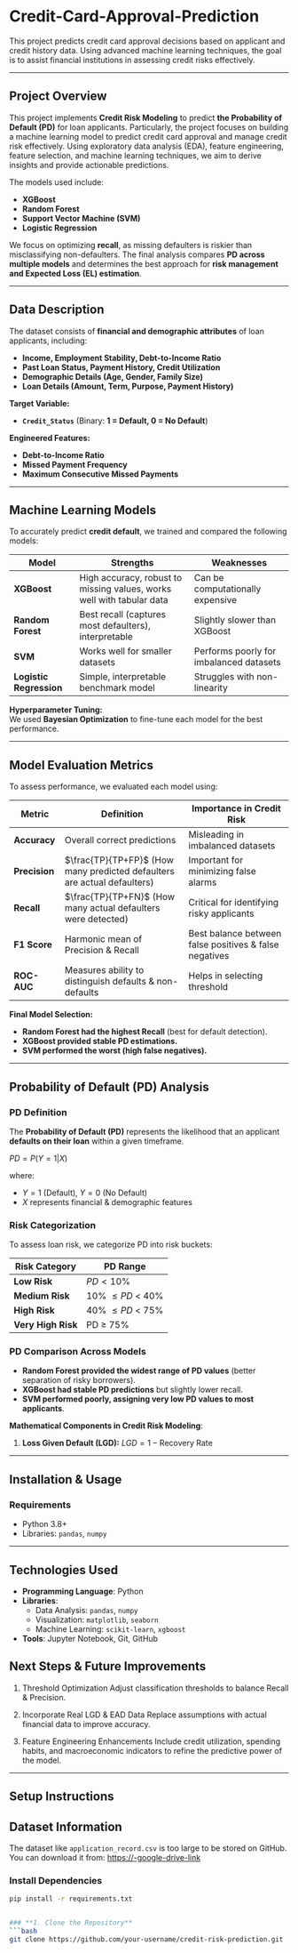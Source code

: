 # Credit-Card-Approval-Prediction

This project predicts credit card approval decisions based on applicant and credit history data. Using advanced machine learning techniques, the goal is to assist financial institutions in assessing credit risks effectively.

---

## **Project Overview**
This project implements **Credit Risk Modeling** to predict **the Probability of Default (PD)** for loan applicants. Particularly, the project focuses on building a machine learning model to predict credit card approval and manage credit risk effectively. Using exploratory data analysis (EDA), feature engineering, feature selection, and machine learning techniques, we aim to derive insights and provide actionable predictions.

The models used include:
- **XGBoost**
- **Random Forest**
- **Support Vector Machine (SVM)**
- **Logistic Regression**

We focus on optimizing **recall**, as missing defaulters is riskier than misclassifying non-defaulters. The final analysis compares **PD across multiple models** and determines the best approach for **risk management and Expected Loss (EL) estimation**.

---

## **Data Description**
The dataset consists of **financial and demographic attributes** of loan applicants, including:
- **Income, Employment Stability, Debt-to-Income Ratio**
- **Past Loan Status, Payment History, Credit Utilization**
- **Demographic Details (Age, Gender, Family Size)**
- **Loan Details (Amount, Term, Purpose, Payment History)**

**Target Variable:**  
- **`Credit_Status`** (Binary: **1 = Default, 0 = No Default**)  

**Engineered Features:**
- **Debt-to-Income Ratio**
- **Missed Payment Frequency**
- **Maximum Consecutive Missed Payments**

---

## **Machine Learning Models**
To accurately predict **credit default**, we trained and compared the following models:

| **Model** | **Strengths** | **Weaknesses** |
|-----------|--------------|----------------|
| **XGBoost** | High accuracy, robust to missing values, works well with tabular data | Can be computationally expensive |
| **Random Forest** | Best recall (captures most defaulters), interpretable | Slightly slower than XGBoost |
| **SVM** | Works well for smaller datasets | Performs poorly for imbalanced datasets |
| **Logistic Regression** | Simple, interpretable benchmark model | Struggles with non-linearity |

**Hyperparameter Tuning:**  
We used **Bayesian Optimization** to fine-tune each model for the best performance.

---

## **Model Evaluation Metrics**
To assess performance, we evaluated each model using:

| **Metric** | **Definition** | **Importance in Credit Risk** |
|------------|--------------|------------------------------|
| **Accuracy** | Overall correct predictions | Misleading in imbalanced datasets |
| **Precision** | $\frac{TP}{TP+FP}$ (How many predicted defaulters are actual defaulters) | Important for minimizing false alarms |
| **Recall** | $\frac{TP}{TP+FN}$ (How many actual defaulters were detected) | Critical for identifying risky applicants |
| **F1 Score** | Harmonic mean of Precision & Recall | Best balance between false positives & false negatives |
| **ROC-AUC** | Measures ability to distinguish defaults & non-defaults | Helps in selecting threshold |

**Final Model Selection:**  
- **Random Forest had the highest Recall** (best for default detection).
- **XGBoost provided stable PD estimations.**
- **SVM performed the worst (high false negatives).**

---

## **Probability of Default (PD) Analysis**
### **PD Definition**
The **Probability of Default (PD)** represents the likelihood that an applicant **defaults on their loan** within a given timeframe.

$PD = P(Y = 1 | X)$

where:
- $Y = 1$ (Default), $Y = 0$ (No Default)
- $X$ represents financial & demographic features

### **Risk Categorization**
To assess loan risk, we categorize PD into risk buckets:

| **Risk Category** | **PD Range** |
|------------------|--------------|
| **Low Risk** | $PD < 10\%$ |
| **Medium Risk** | 10\% $\leq PD$ < 40\% |
| **High Risk** | 40\% $\leq PD$ < 75\% |
| **Very High Risk** | PD $\geq$ 75\% |

### **PD Comparison Across Models**
- **Random Forest provided the widest range of PD values** (better separation of risky borrowers).
- **XGBoost had stable PD predictions** but slightly lower recall.
- **SVM performed poorly, assigning very low PD values to most applicants**.

**Mathematical Components in Credit Risk Modeling**:
1. **Loss Given Default (LGD):** $LGD = 1 - \text{Recovery Rate}$
---

## **Installation & Usage**
### **Requirements**
- Python 3.8+
- Libraries: `pandas`, `numpy`

---

## **Technologies Used**
- **Programming Language**: Python
- **Libraries**:
  - Data Analysis: `pandas`, `numpy`
  - Visualization: `matplotlib`, `seaborn`
  - Machine Learning: `scikit-learn`, `xgboost`
- **Tools**: Jupyter Notebook, Git, GitHub
  
## **Next Steps & Future Improvements**
1. Threshold Optimization
Adjust classification thresholds to balance Recall & Precision.

2. Incorporate Real LGD & EAD Data
Replace assumptions with actual financial data to improve accuracy.

3. Feature Engineering Enhancements
Include credit utilization, spending habits, and macroeconomic indicators to refine the predictive power of the model.

---

## **Setup Instructions**

## **Dataset Information**

The dataset  like `application_record.csv` is too large to be stored on GitHub.
You can download it from: [https://-google-drive-link](https://drive.google.com/drive/folders/15alTNIE2FTSc3YQUU8Nki3hOd8Q6eNEY?usp=drive_link)

### **Install Dependencies**
```bash
pip install -r requirements.txt


### **1. Clone the Repository**
```bash
git clone https://github.com/your-username/credit-risk-prediction.git


